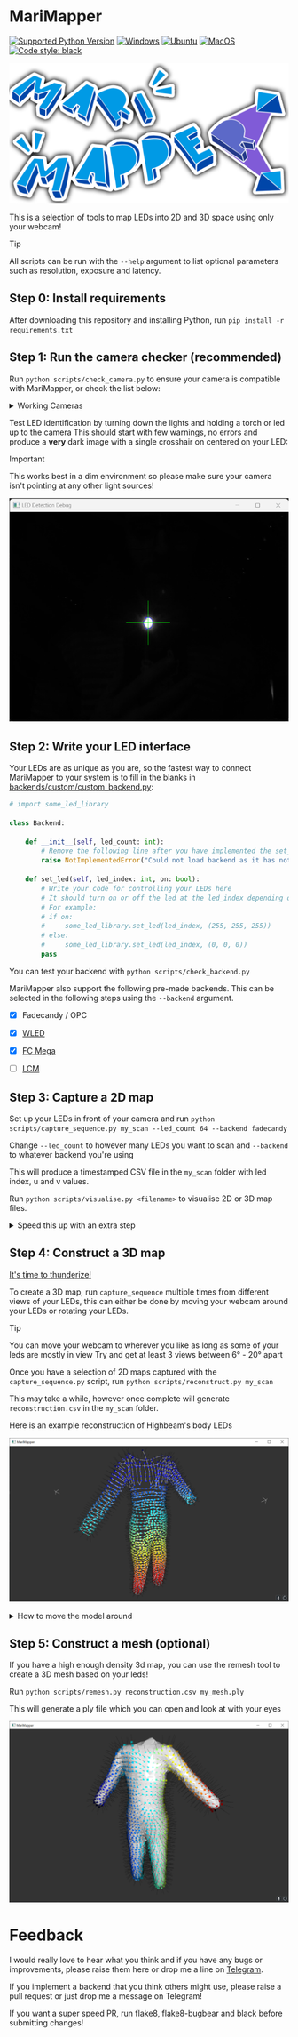 # MariMapper

[![Supported Python Version](https://img.shields.io/badge/python-3.9%20%7C%203.10%20%7C%203.11-blue)]()
[![Windows](https://github.com/TheMariday/MariMapper/actions/workflows/test_windows.yml/badge.svg)](https://github.com/TheMariday/MariMapper/actions/workflows/test_windows.yml)
[![Ubuntu](https://github.com/TheMariday/MariMapper/actions/workflows/test_ubuntu.yml/badge.svg)](https://github.com/TheMariday/MariMapper/actions/workflows/test_ubuntu.yml)
[![MacOS](https://github.com/TheMariday/MariMapper/actions/workflows/test_mac.yml/badge.svg)](https://github.com/TheMariday/MariMapper/actions/workflows/test_mac.yml)
[![Code style: black](https://img.shields.io/badge/code%20style-black-000000.svg)](https://github.com/psf/black)

![logo.png](docs%2Fimages%2Flogo.png)

This is a selection of tools to map LEDs into 2D and 3D space using only your webcam!

> [!TIP]
> All scripts can be run with the `--help` argument to list optional parameters such as resolution, exposure and latency.

## Step 0: Install requirements

After downloading this repository and installing Python, run `pip install -r requirements.txt`

## Step 1: Run the camera checker (recommended)

Run `python scripts/check_camera.py` to ensure your camera is compatible with MariMapper, or check the list below:

<details>

<summary>Working Cameras</summary>

- HP 4310 (settings may not revert)
- Logitech C920
- Dell Lattitude 5521 built-in
- HP Envy x360 built-in 

</details>

Test LED identification by turning down the lights and holding a torch or led up to the camera
This should start with few warnings, no errors and produce a **very** dark image
with a single crosshair on centered on your LED:

> [!IMPORTANT]
> This works best in a dim environment so please make sure your camera isn't pointing at any other light sources!

![alt text](docs/images/camera_check.png "Camera Check window")

## Step 2: Write your LED interface

Your LEDs are as unique as you are,
so the fastest way to connect MariMapper to your system is to fill in the blanks
in [backends/custom/custom_backend.py](backends/custom/custom_backend.py):

```python
# import some_led_library

class Backend:

    def __init__(self, led_count: int):
        # Remove the following line after you have implemented the set_led function!
        raise NotImplementedError("Could not load backend as it has not been implemented, go implement it!")

    def set_led(self, led_index: int, on: bool):
        # Write your code for controlling your LEDs here
        # It should turn on or off the led at the led_index depending on the "on" variable
        # For example:
        # if on:
        #     some_led_library.set_led(led_index, (255, 255, 255))
        # else:
        #     some_led_library.set_led(led_index, (0, 0, 0))
        pass

```

You can test your backend with `python scripts/check_backend.py`

MariMapper also support the following pre-made backends. This can be selected in the following steps using the `--backend`
argument.

- [x] Fadecandy / OPC
- [x] [WLED](https://kno.wled.ge/)
- [x] [FC Mega](https://github.com/TheMariday/FC-Mega)
- [ ] [LCM](https://lcm-proj.github.io/lcm/)


## Step 3: Capture a 2D map

Set up your LEDs in front of your camera and
run `python scripts/capture_sequence.py my_scan --led_count 64 --backend fadecandy`

Change `--led_count` to however many LEDs you want to scan and `--backend` to whatever backend you're using

This will produce a timestamped CSV file in the `my_scan` folder with led index, u and v values.

Run `python scripts/visualise.py <filename>` to visualise 2D or 3D map files.

<details>

<summary>Speed this up with an extra step</summary>

Place one of your addressable LEDs in front of your camera

Run `python scripts/check_latency.py --backend fadecandy`

Change `--backend` to whatever backend you're using.

Once complete, the recommended latency will be listed in the console in milliseconds.
This can be used in `capture_sequence.py` using the `--latency` argument to speed up scans

</details>

## Step 4: Construct a 3D map

[It's time to thunderize!](https://youtu.be/-5KJiHc3Nuc?t=121)

To create a 3D map, run `capture_sequence` multiple times from different views of your LEDs,
this can either be done by moving your webcam around your LEDs or rotating your LEDs.

> [!TIP]
> You can move your webcam to wherever you like as long as some of your leds are mostly in view
> Try and get at least 3 views between 6° - 20° apart

Once you have a selection of 2D maps captured with the `capture_sequence.py` script,
run `python scripts/reconstruct.py my_scan`

This may take a while, however once complete will generate `reconstruction.csv` in the `my_scan` folder.

Here is an example reconstruction of Highbeam's body LEDs

![alt text](docs/images/reconstruct_with_normals_and_strips.png "Highbeam LED reconstruction")

<details>
<summary>How to move the model around</summary>

- Click and drag to rotate the model around. 
- Hold shift to roll the camera
- Use the scroll wheel to zoom in / out
- Use the `n` key to hide / show normals
- Use the `+` / `-` keys to increase / decrease point sizes
- Use `1`, `2` & `3` keys to change colour scheme
</details>


## Step 5: Construct a mesh (optional)

If you have a high enough density 3d map, you can use the remesh tool to create a 3D mesh based on your leds!

Run `python scripts/remesh.py reconstruction.csv my_mesh.ply`

This will generate a ply file which you can open and look at with your eyes

![alt text](docs/images/remesh_with_normals.png "Highbeam LED mesh reconstruction")

# Feedback

I would really love to hear what you think and if you have any bugs or improvements, please raise them here or drop me a
line on [Telegram](https://t.me/themariday).

If you implement a backend that you think others might use, please raise a pull request or just drop me a message on
Telegram!

If you want a super speed PR, run flake8, flake8-bugbear and black before submitting changes!
